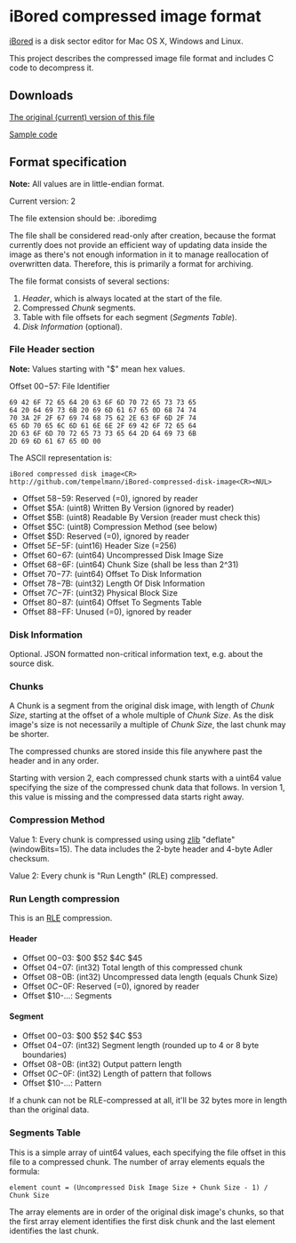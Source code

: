 # iBored compressed image format

[iBored](http://apps.tempel.org/iBored/) is a disk sector editor for Mac OS X, Windows and Linux.

This project describes the compressed image file format and includes C code to decompress it.

## Downloads

[The original (current) version of this file](http://apps.tempel.org/iBored/iBoredImg.html)

[Sample code](http://apps.tempel.org/iBored/iBoredImg.zip)


## Format specification

**Note:** All values are in little-endian format.

Current version: 2

The file extension should be: .iboredimg

The file shall be considered read-only after creation, because the format currently does not provide an efficient way of updating data inside the image as there's not enough information in it to manage reallocation of overwritten data. Therefore, this is primarily a format for archiving.

The file format consists of several sections:

1. *Header*, which is always located at the start of the file.
2. Compressed *Chunk* segments.
3. Table with file offsets for each segment (*Segments Table*).
4. *Disk Information* (optional).

### File Header section

**Note:** Values starting with "$" mean hex values.

Offset $00-$57: File Identifier

	69 42 6F 72 65 64 20 63 6F 6D 70 72 65 73 73 65	64 20 64 69 73 6B 20 69 6D 61 67 65 0D 68 74 74	70 3A 2F 2F 67 69 74 68 75 62 2E 63 6F 6D 2F 74	65 6D 70 65 6C 6D 61 6E 6E 2F 69 42 6F 72 65 64	2D 63 6F 6D 70 72 65 73 73 65 64 2D 64 69 73 6B	2D 69 6D 61 67 65 0D 00 
The ASCII representation is:
	iBored compressed disk image<CR>
	http://github.com/tempelmann/iBored-compressed-disk-image<CR><NUL>

* Offset $58-$59: Reserved (=0), ignored by reader
* Offset $5A: (uint8) Written By Version (ignored by reader)
* Offset $5B: (uint8) Readable By Version (reader must check this)
* Offset $5C: (uint8) Compression Method (see below)
* Offset $5D: Reserved (=0), ignored by reader
* Offset $5E-$5F: (uint16) Header Size (=256)
* Offset $60-$67: (uint64) Uncompressed Disk Image Size
* Offset $68-$6F: (uint64) Chunk Size (shall be less than 2^31)
* Offset $70-$77: (uint64) Offset To Disk Information
* Offset $78-$7B: (uint32) Length Of Disk Information
* Offset $7C-$7F: (uint32) Physical Block Size
* Offset $80-$87: (uint64) Offset To Segments Table
* Offset $88-$FF: Unused (=0), ignored by reader

### Disk Information

Optional. JSON formatted non-critical information text, e.g. about the source disk.

### Chunks

A Chunk is a segment from the original disk image, with length of *Chunk Size*, starting at the offset of a whole multiple of *Chunk Size*. As the disk image's size is not necessarily a multiple of *Chunk Size*, the last chunk may be shorter.

The compressed chunks are stored inside this file anywhere past the header and in any order.

Starting with version 2, each compressed chunk starts with a uint64 value specifying the size of the compressed chunk data that follows. In version 1, this value is missing and the compressed data starts right away.

### Compression Method

Value 1: Every chunk is compressed using using [zlib](http://zlib.net/) "deflate" (windowBits=15). The data includes the 2-byte header and 4-byte Adler checksum.

Value 2: Every chunk is "Run Length" (RLE) compressed.

### Run Length compression

This is an [RLE](https://en.wikipedia.org/wiki/Run-length_encoding) compression.

#### Header

* Offset $00-$03: $00 $52 $4C $45
* Offset $04-$07: (int32) Total length of this compressed chunk
* Offset $08-$0B: (int32) Uncompressed data length (equals Chunk Size)
* Offset $0C-$0F: Reserved (=0), ignored by reader
* Offset $10-...: Segments

#### Segment

* Offset $00-$03: $00 $52 $4C $53
* Offset $04-$07: (int32) Segment length (rounded up to 4 or 8 byte boundaries)
* Offset $08-$0B: (int32) Output pattern length
* Offset $0C-$0F: (int32) Length of pattern that follows
* Offset $10-...: Pattern

If a chunk can not be RLE-compressed at all, it'll be 32 bytes more in length than the original data.

### Segments Table

This is a simple array of uint64 values, each specifying the file offset in this file to a compressed chunk. The number of array elements equals the formula:

	element count = (Uncompressed Disk Image Size + Chunk Size - 1) / Chunk Size

The array elements are in order of the original disk image's chunks, so that the first array element identifies the first disk chunk and the last element identifies the last chunk.

